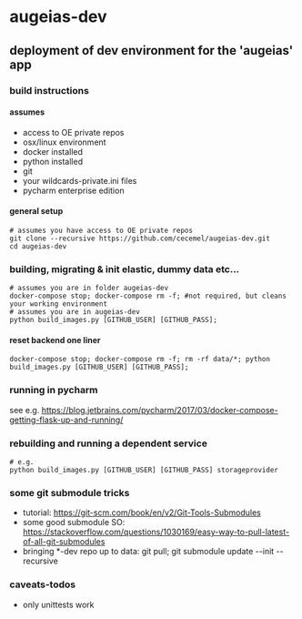 # augeias-dev

## deployment of dev environment for the 'augeias' app

### build instructions

#### assumes
- access to OE private repos
- osx/linux environment
- docker installed
- python installed
- git
- your wildcards-private.ini files
- pycharm enterprise edition

#### general setup
```
# assumes you have access to OE private repos
git clone --recursive https://github.com/cecemel/augeias-dev.git
cd augeias-dev
```

### building, migrating & init elastic, dummy data etc...
```
# assumes you are in folder augeias-dev
docker-compose stop; docker-compose rm -f; #not required, but cleans your working environment
# assumes you are in augeias-dev
python build_images.py [GITHUB_USER] [GITHUB_PASS];
```

#### reset backend one liner
```
docker-compose stop; docker-compose rm -f; rm -rf data/*; python build_images.py [GITHUB_USER] [GITHUB_PASS];
```

### running in pycharm
see e.g.
https://blog.jetbrains.com/pycharm/2017/03/docker-compose-getting-flask-up-and-running/

### rebuilding and running a dependent service
```
# e.g.
python build_images.py [GITHUB_USER] [GITHUB_PASS] storageprovider
```

### some git submodule tricks
- tutorial: https://git-scm.com/book/en/v2/Git-Tools-Submodules
- some good submodule SO: https://stackoverflow.com/questions/1030169/easy-way-to-pull-latest-of-all-git-submodules
- bringing *-dev repo up to data: git pull; git submodule update --init --recursive

### caveats-todos
- only unittests work
